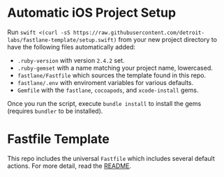 # Automatic iOS Project Setup
Run `swift <(curl -sS https://raw.githubusercontent.com/detroit-labs/fastlane-template/setup.swift)` from your new project directory to have the following files automatically added:
 
 - `.ruby-version` with version `2.4.2` set.
 - `.ruby-gemset` with a name matching your project name, lowercased.
 - `fastlane/Fastfile` which sources the template found in this repo.
 - `fastlane/.env` with enviroment variables for various defaults.
 - `Gemfile` with the `fastlane`, `cocoapods`, and `xcode-install` gems.

 Once you run the script, execute `bundle install` to install the gems (requires `bundler` to be installed). 

# Fastfile Template
This repo includes the universal `Fastfile` which includes several default actions. For more detail, read the [README](fastlane/README.md).
